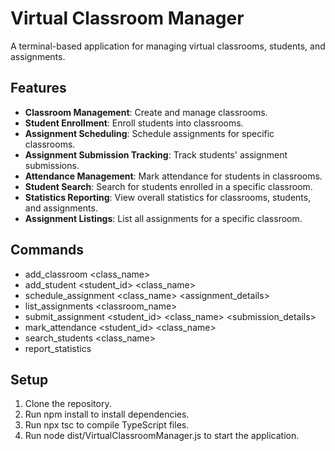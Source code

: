 # Virtual Classroom Manager

A terminal-based application for managing virtual classrooms, students, and assignments.

## Features

- **Classroom Management**: Create and manage classrooms.
- **Student Enrollment**: Enroll students into classrooms.
- **Assignment Scheduling**: Schedule assignments for specific classrooms.
- **Assignment Submission Tracking**: Track students' assignment submissions.
- **Attendance Management**: Mark attendance for students in classrooms.
- **Student Search**: Search for students enrolled in a specific classroom.
- **Statistics Reporting**: View overall statistics for classrooms, students, and assignments.
- **Assignment Listings**: List all assignments for a specific classroom.
  

## Commands

- add_classroom <class_name>
- add_student <student_id> <class_name>
- schedule_assignment <class_name> <assignment_details>
- list_assignments <classroom_name>
- submit_assignment <student_id> <class_name> <submission_details>
- mark_attendance <student_id> <class_name>
- search_students <class_name>
- report_statistics


## Setup

1. Clone the repository.
2. Run npm install to install dependencies.
3. Run npx tsc to compile TypeScript files.
4. Run node dist/VirtualClassroomManager.js to start the application.
